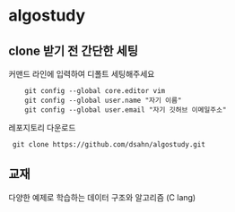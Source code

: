 # algostudy

## clone 받기 전 간단한 세팅

커맨드 라인에 입력하여 디폴트 세팅해주세요

```
    git config --global core.editor vim
    git config --global user.name "자기 이름"
    git config --global user.email "자기 깃허브 이메일주소"
```

레포지토리 다운로드

```
 git clone https://github.com/dsahn/algostudy.git
```

## 교재

다양한 예제로 학습하는 데이터 구조와 알고리즘 (C lang)

